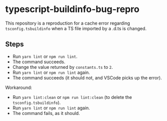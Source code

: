 # typescript-buildinfo-bug-repro

This repository is a reproduction for a cache error regarding `tsconfig.tsbuildinfo` when a TS file imported by a .d.ts is changed.

## Steps

- Run `yarn lint` or `npm run lint`.
- The command succeeds.
- Change the value returned by `constants.ts` to `2`.
- Run `yarn lint` or `npm run lint` again.
- The command succeeds (it should not, and VSCode picks up the error).

Workaround:

- Run `yarn lint:clean` or `npm run lint:clean` (to delete the `tsconfig.tsbuildinfo`).
- Run `yarn lint` or `npm run lint` again.
- The command fails, as it should.
